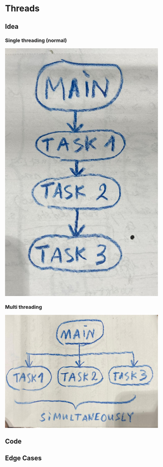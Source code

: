 # Threads
## Idea
### Single threading (normal)
![single threading](single_threading.jpeg)
### Multi threading 
![multi threading](multi_threading.jpeg)
## Code
## Edge Cases
